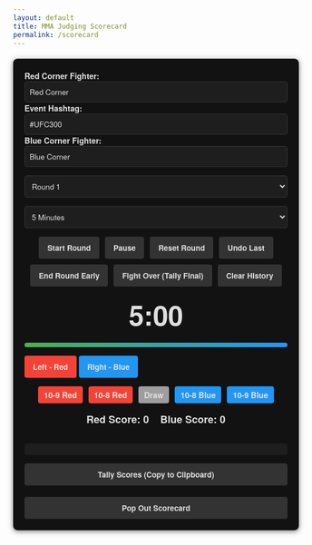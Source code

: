 ```yaml
---
layout: default
title: MMA Judging Scorecard
permalink: /scorecard
---
```


<div id="scorecard-box" class="scorecard-container">
    <div class="content">
        <div class="fighter-hashtag">
            <div class="fighter-red">
                <label for="red-fighter">Red Corner Fighter:</label>
                <input type="text" id="red-fighter" placeholder="Red Corner" value="Red Corner">
            </div>
            <div class="event-hashtag">
                <label for="event-hashtag">Event Hashtag:</label>
                <input type="text" id="event-hashtag" placeholder="#UFC300" value="#UFC300">
            </div>
            <div class="fighter-blue">
                <label for="blue-fighter">Blue Corner Fighter:</label>
                <input type="text" id="blue-fighter" placeholder="Blue Corner" value="Blue Corner">
            </div>
        </div>
        <select id="round-select">
            <option value="1">Round 1</option>
            <option value="2">Round 2</option>
            <option value="3">Round 3</option>
            <option value="4">Round 4</option>
            <option value="5">Round 5</option>
        </select>
        <select id="duration-select" onchange="updateTimerFromDuration()">
            <option value="300">5 Minutes</option>
            <option value="180">3 Minutes</option>
        </select>
        <div class="buttons">
            <button id="start-button" onclick="startRound()">Start Round</button>
            <button id="pause-button" onclick="pauseResumeRound()" disabled>Pause</button>
            <button id="reset-button" onclick="resetRound()" disabled>Reset Round</button>
            <button id="undo-button" onclick="undoScore()" disabled>Undo Last</button>
            <button id="end-button" onclick="endRound()" disabled>End Round Early</button>
            <button id="fight-over-button" onclick="fightOver()">Fight Over (Tally Final)</button>
            <button id="clear-history" onclick="clearHistory()">Clear History</button>
        </div>
        <div class="timer" id="timer" aria-live="polite">5:00</div>
        <div class="progress-bar">
            <div class="progress" id="progress"></div>
        </div>
        <div id="scoring-area" class="hidden">
            <button onclick="scoreRed()" class="red corner" aria-label="Score for Red (Left Arrow)">Left - Red</button>
            <button onclick="scoreBlue()" class="blue corner" aria-label="Score for Blue (Right Arrow)">Right - Blue</button>
        </div>
        <div class="direct-score">
            <button onclick="lockScore('10-9 Red')" class="red corner small" disabled>10-9 Red</button>
            <button onclick="lockScore('10-8 Red')" class="red corner small" disabled>10-8 Red</button>
            <button onclick="lockScore('Draw')" class="neutral small" disabled>Draw</button>
            <button onclick="lockScore('10-8 Blue')" class="blue corner small" disabled>10-8 Blue</button>
            <button onclick="lockScore('10-9 Blue')" class="blue corner small" disabled>10-9 Blue</button>
        </div>
        <div class="scores">
            <div class="score" id="red-score" aria-live="polite">Red Score: 0</div>
            <div class="score" id="blue-score" aria-live="polite">Blue Score: 0</div>
        </div>
        <div id="round-winner" aria-live="assertive"></div>
        <div class="history" id="history" aria-live="polite"></div>
        <button id="tally-button" onclick="tallyScores()">Tally Scores (Copy to Clipboard)</button>
    </div>
    <button class="popout-button" onclick="popOutScorecard()">Pop Out Scorecard</button>
</div>
<script>
    let redScore = 0;
    let blueScore = 0;
    let timerInterval;
    let isScoringActive = false;
    let timeLeft = 300; // Default to 5 minutes in seconds
    let maxTime = 300; // Track the max for progress calculation
    let isPaused = false;
    let history = [];
    let lastScore = null;
    const STORAGE_KEY = 'mma_scorecard_history';

    document.addEventListener('DOMContentLoaded', () => {
        history = JSON.parse(localStorage.getItem(STORAGE_KEY)) || [];
        document.getElementById('history').textContent = history.join('\n');
        updateTimerFromDuration(); // Initial timer display from default duration
    });

    function updateTimerFromDuration() {
        if (!isScoringActive) {
            maxTime = parseInt(document.getElementById('duration-select').value);
            timeLeft = maxTime;
            updateTimerDisplay();
        }
    }
    function startRound() {
        if (!isScoringActive) {
            redScore = 0;
            blueScore = 0;
            maxTime = parseInt(document.getElementById('duration-select').value);
            timeLeft = maxTime;
            lastScore = null;
            updateScores();
            updateProgress();
            updateTimerDisplay();
            document.getElementById('round-winner').textContent = '';
            document.getElementById('scoring-area').classList.remove('hidden');
            enableDirectScoreButtons(true);
            isScoringActive = true;
            document.getElementById('start-button').disabled = true;
            document.getElementById('pause-button').disabled = false;
            document.getElementById('reset-button').disabled = false;
            document.getElementById('undo-button').disabled = false;
            document.getElementById('end-button').disabled = false;
            timerInterval = setInterval(() => {
                if (!isPaused) {
                    timeLeft--;
                    updateProgress();
                    updateTimerDisplay();
                    if (timeLeft <= 30) flashTimer();
                    if (timeLeft <= 0) {
                        endRound();
                    }
                }
            }, 1000);
        }
    }
    function pauseResumeRound() {
        isPaused = !isPaused;
        document.getElementById('pause-button').textContent = isPaused ? 'Resume' : 'Pause';
        if (isPaused) {
            clearInterval(timerInterval);
        } else if (isScoringActive) {
            timerInterval = setInterval(() => {
                if (!isPaused) {
                    timeLeft--;
                    updateProgress();
                    updateTimerDisplay();
                    if (timeLeft <= 30) flashTimer();
                    if (timeLeft <= 0) {
                        endRound();
                    }
                }
            }, 1000);
        }
    }
    function resetRound() {
        if (isScoringActive) {
            redScore = 0;
            blueScore = 0;
            timeLeft = maxTime;
            lastScore = null;
            updateScores();
            updateProgress();
            updateTimerDisplay();
            document.getElementById('round-winner').textContent = '';
        }
    }
    function undoScore() {
        if (lastScore === 'red' && redScore > 0) {
            redScore--;
        } else if (lastScore === 'blue' && blueScore > 0) {
            blueScore--;
        }
        lastScore = null;
        updateScores();
        document.getElementById('undo-button').disabled = (redScore + blueScore === 0);
    }
    function lockScore(scoreType) {
        if (isScoringActive && !isPaused) {
            let forcedWinner = '';
            switch (scoreType) {
                case '10-9 Red':
                    forcedWinner = document.getElementById('red-fighter').value + ' wins the round 10-9';
                    break;
                case '10-8 Red':
                    forcedWinner = document.getElementById('red-fighter').value + ' wins the round 10-8';
                    break;
                case 'Draw':
                    forcedWinner = 'Round is a draw';
                    break;
                case '10-8 Blue':
                    forcedWinner = document.getElementById('blue-fighter').value + ' wins the round 10-8';
                    break;
                case '10-9 Blue':
                    forcedWinner = document.getElementById('blue-fighter').value + ' wins the round 10-9';
                    break;
            }
            endRound(forcedWinner); // Pass forced winner to override
        }
    }
    function endRound(forcedWinner = null) {
        clearInterval(timerInterval);
        document.getElementById('scoring-area').classList.add('hidden');
        enableDirectScoreButtons(false);
        isScoringActive = false;
        isPaused = false;
        document.getElementById('start-button').disabled = false;
        document.getElementById('pause-button').disabled = true;
        document.getElementById('pause-button').textContent = 'Pause';
        document.getElementById('reset-button').disabled = true;
        document.getElementById('undo-button').disabled = true;
        document.getElementById('end-button').disabled = true;
        let winner = forcedWinner;
        if (!winner) {
            let scoreDiff = Math.abs(redScore - blueScore);
            let score = '';
            if (scoreDiff >= 30) {
                score = '10-7';
            } else if (scoreDiff >= 15) {
                score = '10-8';
            } else {
                score = '10-9';
            }
            if (redScore > blueScore) {
                winner = document.getElementById('red-fighter').value + ' wins the round ' + score;
            } else if (blueScore > redScore) {
                winner = document.getElementById('blue-fighter').value + ' wins the round ' + score;
            } else {
                winner = 'Round is a draw';
            }
        }
        const roundEntry = `Round ${document.getElementById('round-select').value}: ${winner}`;
        history.push(roundEntry);
        document.getElementById('round-winner').textContent = winner;
        document.getElementById('history').textContent = history.join('\n');
        saveHistory();
        // Auto-increment round
        const roundSelect = document.getElementById('round-select');
        const nextRound = parseInt(roundSelect.value) + 1;
        if (nextRound <= 5) {
            roundSelect.value = nextRound;
        }
    }
    function scoreRed() {
        if (isScoringActive && !isPaused) {
            redScore++;
            lastScore = 'red';
            updateScores();
            flashButton('red');
            document.getElementById('undo-button').disabled = false;
        }
    }
    function scoreBlue() {
        if (isScoringActive && !isPaused) {
            blueScore++;
            lastScore = 'blue';
            updateScores();
            flashButton('blue');
            document.getElementById('undo-button').disabled = false;
        }
    }
    function updateScores() {
        document.getElementById('red-score').textContent = `${document.getElementById('red-fighter').value} Score: ${redScore}`;
        document.getElementById('blue-score').textContent = `${document.getElementById('blue-fighter').value} Score: ${blueScore}`;
    }
    function updateProgress() {
        const progress = document.getElementById('progress');
        const percentage = (timeLeft / maxTime) * 100;
        progress.style.width = `${percentage}%`;
    }
    function updateTimerDisplay() {
        let minutes = Math.floor(timeLeft / 60);
        let seconds = timeLeft % 60;
        document.getElementById('timer').textContent = `${minutes}:${seconds < 10 ? '0' : ''}${seconds}`;
    }
    function flashButton(color) {
        const button = document.querySelector(`.corner.${color}`);
        if (button) {
            button.style.backgroundColor = '#FF0000';
            setTimeout(() => button.style.backgroundColor = '', 200);
        }
    }
    function flashTimer() {
        const timer = document.getElementById('timer');
        timer.style.color = '#FFFFFF';
        setTimeout(() => timer.style.color = '#FF4040', 500);
    }
    function enableDirectScoreButtons(enable) {
        document.querySelectorAll('.direct-score button').forEach(btn => btn.disabled = !enable);
    }
    function saveHistory() {
        localStorage.setItem(STORAGE_KEY, JSON.stringify(history));
    }
    function clearHistory() {
        history = [];
        localStorage.removeItem(STORAGE_KEY);
        document.getElementById('history').textContent = '';
    }
    function tallyScores() {
        let tallyText = `Fight: ${document.getElementById('red-fighter').value} vs ${document.getElementById('blue-fighter').value}\n`;
        tallyText += history.join('\n');
        navigator.clipboard.writeText(tallyText).then(() => alert('Tally copied to clipboard!')).catch(err => console.error('Clipboard error', err));
    }
    function popOutScorecard() {
        const url = window.location.origin + '/scorecard-popout';
        window.open(url, 'MMA Scorecard', 'width=600,height=800,toolbar=no,menubar=no,scrollbars=yes,resizable=yes');
    }
    document.addEventListener('keydown', (e) => {
        if (isScoringActive && !isPaused) {
            if (e.key === 'ArrowLeft') {
                scoreRed();
            } else if (e.key === 'ArrowRight') {
                scoreBlue();
            } else if (e.key === 'd') {
                lockScore('Draw');
            }
        }
    });
</script>
<style>
    .scorecard-container { max-width: 800px; margin: 20px auto; padding: 20px; background-color: #121212 !important; background-image: none !important; border-radius: 8px; box-shadow: 0 2px 10px rgba(0,0,0,0.5); color: #e0e0e0; font-family: 'Helvetica Neue', Arial, sans-serif; font-weight: bold; }
    .content { display: flex; flex-direction: column; gap: 15px; }
    .fighter-inputs { display: flex; gap: 20px; justify-content: space-between; }
    .fighter-red, .fighter-blue { flex: 1; }
    select, input { width: 100%; padding: 8px; border: 1px solid #333; border-radius: 4px; background: #1e1e1e; color: #e0e0e0; font-family: 'Helvetica Neue', Arial, sans-serif; }
    label { font-weight: bold; color: #e0e0e0; }
    .buttons { display: flex; gap: 10px; flex-wrap: wrap; justify-content: center; }
    button { padding: 10px 15px; background: #333; color: #e0e0e0; border: none; border-radius: 4px; cursor: pointer; transition: background 0.2s; font-family: 'Helvetica Neue', Arial, sans-serif; font-weight: bold; }
    button:hover { background: #444; }
    button.disabled { opacity: 0.5; cursor: not-allowed; }
    .timer { font-size: 48px; text-align: center; color: #e0e0e0; }
    .progress-bar { height: 8px; background: #333; border-radius: 4px; overflow: hidden; }
    .progress { height: 100%; background: linear-gradient(90deg, #4caf50, #2196f3); transition: width 0.5s; }
    .scoring-area { display: flex; gap: 20px; justify-content: center; }
    .scores { display: flex; gap: 20px; justify-content: center; font-size: 18px; color: #e0e0e0; }
    .round-winner { text-align: center; font-weight: bold; color: #e0e0e0; margin: 10px 0; }
    .history { white-space: pre-line; background: #1e1e1e; padding: 10px; border-radius: 4px; max-height: 200px; overflow-y: auto; color: #e0e0e0; font-family: 'Helvetica Neue', Arial, sans-serif; }
    .popout-button { margin-top: 20px; width: 100%; }
    .red.corner { background: #f44336; }
    .blue.corner { background: #2196f3; }
    .neutral { background: #9e9e9e; }
    .small { font-size: 14px; padding: 5px 10px; }
    .direct-score { display: flex; gap: 10px; justify-content: center; flex-wrap: wrap; }
</style>
